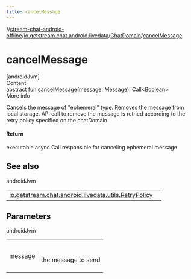 ```yaml
---
title: cancelMessage
---
```

//[stream-chat-android-offline](../../../index.md)/[io.getstream.chat.android.livedata](../index.md)/[ChatDomain](index.md)/[cancelMessage](cancelMessage.md)



# cancelMessage  
[androidJvm]  
Content  
abstract fun [cancelMessage](cancelMessage.md)(message: Message): Call&lt;[Boolean](https://kotlinlang.org/api/latest/jvm/stdlib/kotlin/-boolean/index.html)&gt;  
More info  


Cancels the message of "ephemeral" type. Removes the message from local storage. API call to remove the message is retried according to the retry policy specified on the chatDomain



#### Return  


executable async Call responsible for canceling ephemeral message



## See also  
  
androidJvm  
  
| | |
|---|---|
| <a name="io.getstream.chat.android.livedata/ChatDomain/cancelMessage/#io.getstream.chat.android.client.models.Message/PointingToDeclaration/"></a>[io.getstream.chat.android.livedata.utils.RetryPolicy](../../io.getstream.chat.android.livedata.utils/RetryPolicy/index.md)| <a name="io.getstream.chat.android.livedata/ChatDomain/cancelMessage/#io.getstream.chat.android.client.models.Message/PointingToDeclaration/"></a>|
  


## Parameters  
  
androidJvm  
  
| | |
|---|---|
| <a name="io.getstream.chat.android.livedata/ChatDomain/cancelMessage/#io.getstream.chat.android.client.models.Message/PointingToDeclaration/"></a>message| <a name="io.getstream.chat.android.livedata/ChatDomain/cancelMessage/#io.getstream.chat.android.client.models.Message/PointingToDeclaration/"></a><br/><br/>the message to send<br/><br/>|
  
  



